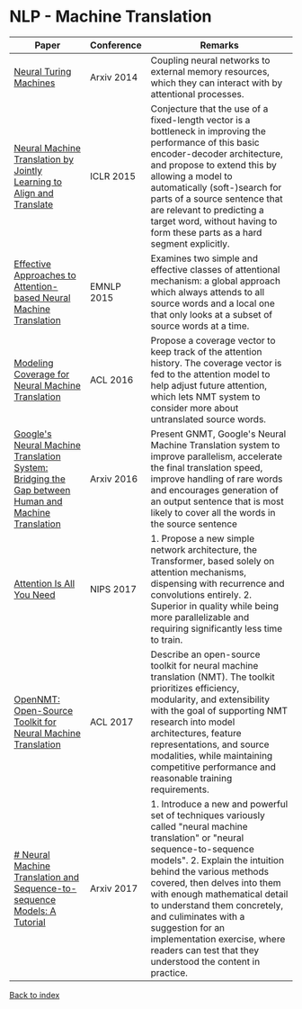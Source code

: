 # NLP - Machine Translation
|Paper|Conference|Remarks
|--|--|--|
|[Neural Turing Machines](https://arxiv.org/pdf/1410.5401)|Arxiv 2014|Coupling neural networks to external memory resources, which they can interact with by attentional processes.|
|[Neural Machine Translation by Jointly Learning to Align and Translate](https://arxiv.org/pdf/1409.0473)|ICLR 2015|Conjecture that the use of a fixed-length vector is a bottleneck in improving the performance of this basic encoder-decoder architecture, and propose to extend this by allowing a model to automatically (soft-)search for parts of a source sentence that are relevant to predicting a target word, without having to form these parts as a hard segment explicitly.|
|[Effective Approaches to Attention-based Neural Machine Translation](https://arxiv.org/pdf/1508.04025)|EMNLP 2015|Examines two simple and effective classes of attentional mechanism: a global approach which always attends to all source words and a local one that only looks at a subset of source words at a time.|
|[Modeling Coverage for Neural Machine Translation](https://arxiv.org/pdf/1601.04811)|ACL 2016|Propose a coverage vector to keep track of the attention history. The coverage vector is fed to the attention model to help adjust future attention, which lets NMT system to consider more about untranslated source words.|
|[Google's Neural Machine Translation System: Bridging the Gap between Human and Machine Translation](https://arxiv.org/pdf/1609.08144)|Arxiv 2016|Present GNMT, Google's Neural Machine Translation system to improve parallelism, accelerate the final translation speed, improve handling of rare words and encourages generation of an output sentence that is most likely to cover all the words in the source sentence|
|[Attention Is All You Need](https://papers.nips.cc/paper/7181-attention-is-all-you-need.pdf)|NIPS 2017|1. Propose a new simple network architecture, the Transformer, based solely on attention mechanisms, dispensing with recurrence and convolutions entirely. 2. Superior in quality while being more parallelizable and requiring significantly less time to train.|
|[OpenNMT: Open-Source Toolkit for Neural Machine Translation](https://arxiv.org/pdf/1701.02810)|ACL 2017|Describe an open-source toolkit for neural machine translation (NMT). The toolkit prioritizes efficiency, modularity, and extensibility with the goal of supporting NMT research into model architectures, feature representations, and source modalities, while maintaining competitive performance and reasonable training requirements.|
|[# Neural Machine Translation and Sequence-to-sequence Models: A Tutorial](https://arxiv.org/pdf/1703.01619)|Arxiv 2017|1. Introduce a new and powerful set of techniques variously called "neural machine translation" or "neural sequence-to-sequence models". 2. Explain the intuition behind the various methods covered, then delves into them with enough mathematical detail to understand them concretely, and culiminates with a suggestion for an implementation exercise, where readers can test that they understood the content in practice.|

[Back to index](../README.md)

<!--stackedit_data:
eyJoaXN0b3J5IjpbLTEyNDc2MDE5LDE0MjAyMjkyMTQsNTcwMz
k4MTEyLDk2NDk5MTcyMywyMTI0NTA4MDk5LC0xMTc4MTM1NjEy
LDc3NTkzNDU4MV19
-->